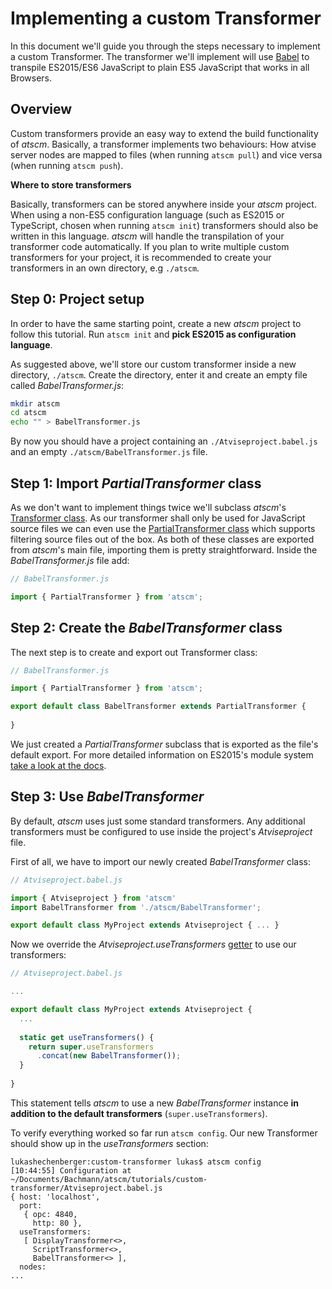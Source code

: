 # Implementing a custom Transformer

In this document we'll guide you through the steps necessary to implement a custom Transformer.
The transformer we'll implement will use [Babel](http://babeljs.io) to transpile ES2015/ES6 JavaScript to plain ES5 JavaScript that works in all Browsers.

## Overview

Custom transformers provide an easy way to extend the build functionality of *atscm*. Basically, a transformer implements two behaviours: How atvise server nodes are mapped to files (when running `atscm pull`) and vice versa (when running `atscm push`).

**Where to store transformers**

Basically, transformers can be stored anywhere inside your *atscm* project. When using a non-ES5 configuration language (such as ES2015 or TypeScript, chosen when running `atscm init`) transformers should also be written in this language. *atscm* will handle the transpilation of your transformer code automatically. If you plan to write multiple custom transformers for your project, it is recommended to create your transformers in an own directory, e.g `./atscm`.

## Step 0: Project setup

In order to have the same starting point, create a new *atscm* project to follow this tutorial. Run `atscm init` and **pick ES2015 as configuration language**.

As suggested above, we'll store our custom transformer inside a new directory, `./atscm`. Create the directory, enter it and create an empty file called *BabelTransformer.js*:

```bash
mkdir atscm
cd atscm
echo "" > BabelTransformer.js
```

By now you should have a project containing an `./Atviseproject.babel.js` and an empty `./atscm/BabelTransformer.js` file.

## Step 1: Import *PartialTransformer* class

As we don't want to implement things twice we'll subclass *atscm*'s [Transformer class](https://doc.esdoc.org/github.com/atSCM/atscm/class/src/lib/transform/Transformer.js~Transformer.html). As our transformer shall only be used for JavaScript source files we can even use the [PartialTransformer class](https://doc.esdoc.org/github.com/atSCM/atscm/class/src/lib/transform/PartialTransformer.js~PartialTransformer.html) which supports filtering source files out of the box. As both of these classes are exported from *atscm*'s main file, importing them is pretty straightforward. Inside the *BabelTransformer.js* file add:
 
```javascript
// BabelTransformer.js

import { PartialTransformer } from 'atscm';
```

## Step 2: Create the *BabelTransformer* class

The next step is to create and export out Transformer class:

```javascript
// BabelTransformer.js

import { PartialTransformer } from 'atscm';

export default class BabelTransformer extends PartialTransformer {
  
}
```

We just created a *PartialTransformer* subclass that is exported as the file's default export. For more detailed information on ES2015's module system [take a look at the docs](https://developer.mozilla.org/en-US/docs/Web/JavaScript/Reference/Statements/export). 

## Step 3: Use *BabelTransformer*

By default, *atscm* uses just some standard transformers. Any additional transformers must be configured to use inside the project's *Atviseproject* file.

First of all, we have to import our newly created *BabelTransformer* class:

```javascript
// Atviseproject.babel.js

import { Atviseproject } from 'atscm'
import BabelTransformer from './atscm/BabelTransformer';

export default class MyProject extends Atviseproject { ... }
```

Now we override the *Atviseproject.useTransformers* [getter](https://developer.mozilla.org/de/docs/Web/JavaScript/Reference/Functions/get) to use our transformers:

```javascript
// Atviseproject.babel.js

...

export default class MyProject extends Atviseproject {
  ...
  
  static get useTransformers() {
    return super.useTransformers
      .concat(new BabelTransformer());
  }
  
}
```

This statement tells *atscm* to use a new *BabelTransformer* instance **in addition to the default transformers** (`super.useTransformers`).

To verify everything worked so far run `atscm config`. Our new Transformer should show up in the *useTransformers* section:

```
lukashechenberger:custom-transformer lukas$ atscm config
[10:44:55] Configuration at ~/Documents/Bachmann/atscm/tutorials/custom-transformer/Atviseproject.babel.js 
{ host: 'localhost',
  port: 
   { opc: 4840,
     http: 80 },
  useTransformers: 
   [ DisplayTransformer<>,
     ScriptTransformer<>,
     BabelTransformer<> ],
  nodes: 
...
```

